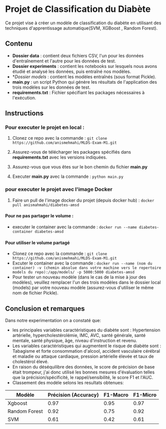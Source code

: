 # Projet de Classification du Diabète

Ce projet vise à créer un modèle de classification du diabète en utilisant des techniques d'apprentissage automatique(SVM, XGBoost , Random Forest). 


## Contenu


- **Dossier data** : contient deux fichiers CSV, l'un pour les données d'entraînement et l'autre pour les données de test.
- **Dossier experiments** : contient les notebooks sur lesquels nous avons étudié et analysé les données, puis entraîné nos modèles.
- **Dossier models* : contient les modèles entraînés (sous format Pickle).
- **main.py** : un script Python qui génère les résultats de l'application des trois modèles sur les données de test.
- **requirements.txt**  : Fichier spécifiant les packages nécessaires à l'exécution.
 
## Instructions

### Pour executer le projet en local :
1. Clonez ce repo avec la commande :  `git clone https://github.com/anismehmahi/MLDS-Exam-M1.git`
2. Assurez-vous de télécharger les packages spécifiés dans **requirements.txt** avec les versions indiquées.
3. Assurez-vous que vous êtes sur le bon chemin du fichier **main.py**

4. Executer **main.py** avec la commande : `python main.py`

### pour executer le projet avec l'image Docker

1. Faire un pull de l'image docker du projet (depuis docker hub) :  `docker pull anismahmahi/diabetes-amsd`

#### Pour ne pas  partager le volume : 

- executer le container avec la commande : `docker run --name diabetes-container diabetes-amsd`
#### Pour utiliser le volume partagé 
- Clonez ce repo avec la commande :  `git clone https://github.com/anismehmahi/MLDS-Exam-M1.git`
- Excuter le container avec la commande : `docker run --name (nom du container) -v (chemin absolue dans votre machine vers le repertoire models du repo):/app/models/ -p 5000:5000 diabetes-amsd`
- Pour tester un nouveau modèle (dans le cas de la mise à jour des modèles), veuillez remplacer l'un des trois modèles dans le dossier local (models) par votre nouveau modèle (assurez-vous d'utiliser le même nom de fichier Pickle).

## Conclusion et remarques
Dans notre experimentation on a constaté que:
   - les principales variables caractéristiques du diabète sont : Hypertension artérielle, hypercholestérolémie, IMC, AVC, santé générale, santé mentale, santé physique, âge, niveau d'instruction et revenu.
   - Les variables caractéristiques qui augmentent le risque de diabète sont : Tabagisme et forte consommation d'alcool, accident vasculaire cérébral et maladie ou attaque cardiaque, pression artérielle élevée et taux de cholestérol élevé.
   - En raison du déséquilibre des données, le score de précision de base était trompeur, j'ai donc utilisé les bonnes mesures d'évaluation telles que la précision/spécificité, le rappel/sensibilité, le score F1 et l'AUC.
   - Classement des modéle selons les resultats obtenues:
     
| Modèle         | Précision (Accuracy) | F1-Macro | F1-Micro |
| -------------- | -------------------- | -------- | -------- |
| Xgboost        | 0.97                 | 0.95     | 0.97     |
| Random Forest  | 0.92                 | 0.75     | 0.92     |
| SVM            | 0.61                 | 0.42     | 0.61     |




